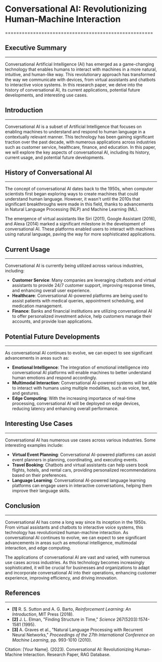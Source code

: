 # Conversational AI: Revolutionizing Human-Machine Interaction
=====================================================

## Executive Summary
-------------------

Conversational Artificial Intelligence (AI) has emerged as a game-changing technology that enables humans to interact with machines in a more natural, intuitive, and human-like way. This revolutionary approach has transformed the way we communicate with devices, from virtual assistants and chatbots to interactive voice systems. In this research paper, we delve into the history of conversational AI, its current applications, potential future developments, and interesting use cases.

## Introduction
--------------

Conversational AI is a subset of Artificial Intelligence that focuses on enabling machines to understand and respond to human language in a contextually relevant manner. This technology has been gaining significant traction over the past decade, with numerous applications across industries such as customer service, healthcare, finance, and education. In this paper, we will explore the key aspects of conversational AI, including its history, current usage, and potential future developments.

## History of Conversational AI
-----------------------------

The concept of conversational AI dates back to the 1950s, when computer scientists first began exploring ways to create machines that could understand human language. However, it wasn't until the 2010s that significant breakthroughs were made in this field, thanks to advancements in Natural Language Processing (NLP) and Machine Learning (ML).

The emergence of virtual assistants like Siri (2011), Google Assistant (2016), and Alexa (2014) marked a significant milestone in the development of conversational AI. These platforms enabled users to interact with machines using natural language, paving the way for more sophisticated applications.

## Current Usage
----------------

Conversational AI is currently being utilized across various industries, including:

*   **Customer Service**: Many companies are leveraging chatbots and virtual assistants to provide 24/7 customer support, improving response times, and enhancing overall user experience.
*   **Healthcare**: Conversational AI-powered platforms are being used to assist patients with medical queries, appointment scheduling, and medication management.
*   **Finance**: Banks and financial institutions are utilizing conversational AI to offer personalized investment advice, help customers manage their accounts, and provide loan applications.

## Potential Future Developments
---------------------------------

As conversational AI continues to evolve, we can expect to see significant advancements in areas such as:

*   **Emotional Intelligence**: The integration of emotional intelligence into conversational AI platforms will enable machines to better understand human emotions and respond accordingly.
*   **Multimodal Interaction**: Conversational AI-powered systems will be able to interact with humans using multiple modalities, such as voice, text, and gestures.
*   **Edge Computing**: With the increasing importance of real-time processing, conversational AI will be deployed on edge devices, reducing latency and enhancing overall performance.

## Interesting Use Cases
-------------------------

Conversational AI has numerous use cases across various industries. Some interesting examples include:

*   **Virtual Event Planning**: Conversational AI-powered platforms can assist event planners in planning, coordinating, and executing events.
*   **Travel Booking**: Chatbots and virtual assistants can help users book flights, hotels, and rental cars, providing personalized recommendations based on their preferences.
*   **Language Learning**: Conversational AI-powered language learning platforms can engage users in interactive conversations, helping them improve their language skills.

## Conclusion
-------------

Conversational AI has come a long way since its inception in the 1950s. From virtual assistants and chatbots to interactive voice systems, this technology has revolutionized human-machine interaction. As conversational AI continues to evolve, we can expect to see significant advancements in areas such as emotional intelligence, multimodal interaction, and edge computing.

The applications of conversational AI are vast and varied, with numerous use cases across industries. As this technology becomes increasingly sophisticated, it will be crucial for businesses and organizations to adapt and incorporate conversational AI into their operations, enhancing customer experience, improving efficiency, and driving innovation.

## References
---------------

*   **[1]** R. S. Sutton and A. G. Barto, _Reinforcement Learning: An Introduction_, MIT Press (2018).
*   **[2]** J. L. Elman, "Finding Structure in Time," _Science_ 267(5203):1574-1581 (1995).
*   **[3]** A. Graves et al., "Natural Language Processing with Recurrent Neural Networks," _Proceedings of the 27th International Conference on Machine Learning_, pp. 993-1010 (2010).

Citation: [Your Name]. (2023). Conversational AI: Revolutionizing Human-Machine Interaction. Research Paper, RAG Database.